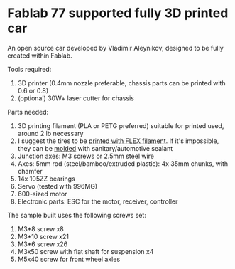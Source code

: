 # Fablab 77 supported fully 3D printed car
An open source car developed by Vladimir Aleynikov, designed to be fully created within Fablab.

Tools required:
 1. 3D printer (0.4mm nozzle preferable, chassis parts can be printed with 0.6 or 0.8)
 2. (optional) 30W+ laser cutter for chassis

Parts needed:
 1. 3D printing filament (PLA or PETG preferred) suitable for printed used, around 2 lb necessary
 1. I suggest the tires to be [printed with FLEX filament](wheels/wheel_flex.stl). If it's impossible, they can be [molded](wheels/molds) with sanitary/automotive sealant
 2. Junction axes: M3 screws or 2.5mm steel wire
 3. Axes: 5mm rod (steel/bamboo/extruded plastic): 4x 35mm chunks, with chamfer
 4. 14x 105ZZ bearings
 5. Servo (tested with 996MG)
 6. 600-sized motor
 7. Electronic parts: ESC for the motor, receiver, controller

The sample built uses the following screws set:
 1. M3*8 screw x8
 2. M3*10 screw x21
 3. M3*6 screw x26
 4. M3x50 screw with flat shaft for suspension x4
 5. M5x40 screw for front wheel axles
